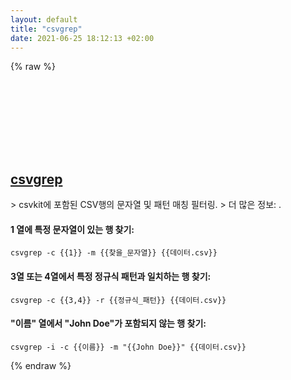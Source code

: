 ```yaml
---
layout: default
title: "csvgrep"
date: 2021-06-25 18:12:13 +02:00
---
```

{% raw %}
<h2 id="csvgrep">
  <a href="/ko/common/csvgrep.html">csvgrep</a> <a href="#csvgrep"><svg class="icon">
    <use href="/assets/images/unicode_sprite.svg#link" />
  </svg></a>
</h2>
> csvkit에 포함된 CSV행의 문자열 및 패턴 매칭 필터링.
> 더 많은 정보: <https://csvkit.readthedocs.io/en/latest/scripts/csvgrep.html>.

#### 1 열에 특정 문자열이 있는 행 찾기:
```shell
csvgrep -c {{1}} -m {{찾을_문자열}} {{데이터.csv}}
```
#### 3열 또는 4열에서 특정 정규식 패턴과 일치하는 행 찾기:
```shell
csvgrep -c {{3,4}} -r {{정규식_패턴}} {{데이터.csv}}
```
#### "이름" 열에서 "John Doe"가 포함되지 않는 행 찾기:
```shell
csvgrep -i -c {{이름}} -m "{{John Doe}}" {{데이터.csv}}
```
{% endraw %}